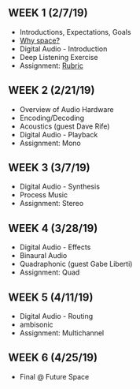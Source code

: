 ## WEEK 1 (2/7/19)

* Introductions, Expectations, Goals
* [Why space?](./modules/why_space.md)
* Digital Audio - Introduction
* Deep Listening Exercise
* Assignment: [Rubric](./assignments/rubric.md)

## WEEK 2 (2/21/19)

* Overview of Audio Hardware
* Encoding/Decoding
* Acoustics (guest Dave Rife)
* Digital Audio - Playback
* Assignment: Mono

## WEEK 3 (3/7/19)

* Digital Audio - Synthesis
* Process Music
* Assignment: Stereo

## WEEK 4 (3/28/19)

* Digital Audio - Effects
* Binaural Audio
* Quadraphonic (guest Gabe Liberti)
* Assignment: Quad

## WEEK 5 (4/11/19)

* Digital Audio - Routing
* ambisonic
* Assignment: Multichannel

## WEEK 6 (4/25/19)

* Final @ Future Space
